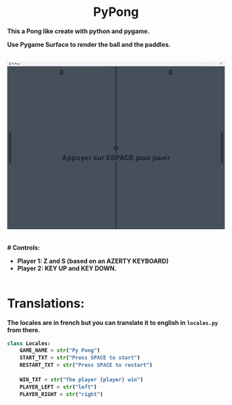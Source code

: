 <h1 align='center'>PyPong</a></h1><p align='center'><b>

This a Pong like create with python and pygame.

Use Pygame Surface to render the ball and the paddles.
</br></br>
<p align="center"><img src="screenshot.png"></p>
</br>
# Controls:

- Player 1: Z and S (based on an AZERTY KEYBOARD)
- Player 2: KEY UP and KEY DOWN.
</br></br>
# Translations:
The locales are in french but you can translate it to english in `locales.py` from there.
```python
class Locales:
    GAME_NAME = str("Py Pong")
    START_TXT = str("Press SPACE to start")
    RESTART_TXT = str("Press SPACE to restart")

    WIN_TXT = str("The player {player} win")
    PLAYER_LEFT = str("left")
    PLAYER_RIGHT = str("right")
```